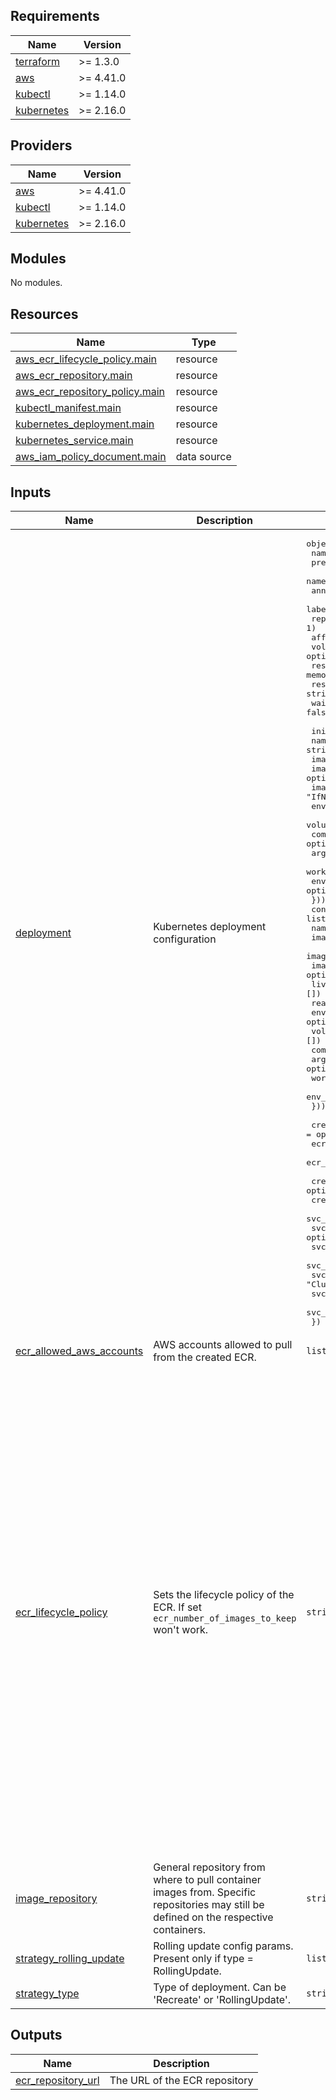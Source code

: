## Requirements

| Name | Version |
|------|---------|
| <a name="requirement_terraform"></a> [terraform](#requirement\_terraform) | >= 1.3.0 |
| <a name="requirement_aws"></a> [aws](#requirement\_aws) | >= 4.41.0 |
| <a name="requirement_kubectl"></a> [kubectl](#requirement\_kubectl) | >= 1.14.0 |
| <a name="requirement_kubernetes"></a> [kubernetes](#requirement\_kubernetes) | >= 2.16.0 |

## Providers

| Name | Version |
|------|---------|
| <a name="provider_aws"></a> [aws](#provider\_aws) | >= 4.41.0 |
| <a name="provider_kubectl"></a> [kubectl](#provider\_kubectl) | >= 1.14.0 |
| <a name="provider_kubernetes"></a> [kubernetes](#provider\_kubernetes) | >= 2.16.0 |

## Modules

No modules.

## Resources

| Name | Type |
|------|------|
| [aws_ecr_lifecycle_policy.main](https://registry.terraform.io/providers/hashicorp/aws/latest/docs/resources/ecr_lifecycle_policy) | resource |
| [aws_ecr_repository.main](https://registry.terraform.io/providers/hashicorp/aws/latest/docs/resources/ecr_repository) | resource |
| [aws_ecr_repository_policy.main](https://registry.terraform.io/providers/hashicorp/aws/latest/docs/resources/ecr_repository_policy) | resource |
| [kubectl_manifest.main](https://registry.terraform.io/providers/gavinbunney/kubectl/latest/docs/resources/manifest) | resource |
| [kubernetes_deployment.main](https://registry.terraform.io/providers/hashicorp/kubernetes/latest/docs/resources/deployment) | resource |
| [kubernetes_service.main](https://registry.terraform.io/providers/hashicorp/kubernetes/latest/docs/resources/service) | resource |
| [aws_iam_policy_document.main](https://registry.terraform.io/providers/hashicorp/aws/latest/docs/data-sources/iam_policy_document) | data source |

## Inputs

| Name | Description | Type | Default | Required |
|------|-------------|------|---------|:--------:|
| <a name="input_deployment"></a> [deployment](#input\_deployment) | Kubernetes deployment configuration | <pre>object({<br>    name              = string<br>    prefix            = optional(string)<br>    namespace         = string<br>    annotations       = optional(map(string), {})<br>    labels            = optional(map(string), {})<br>    replicas          = optional(number, 1)<br>    affinity          = optional(list(map(any)), [])<br>    volumes           = optional(any, [])<br>    resource_limits   = optional(object({ cpu = string, memory = string }))<br>    resource_requests = optional(object({ cpu = string, memory = string }))<br>    wait_for_rollout  = optional(bool, false)<br><br>    init_container = optional(list(object({<br>      name              = string<br>      image_repository  = optional(string, "")<br>      image             = optional(string, "")<br>      image_pull_policy = optional(string, "IfNotPresent")<br>      env_from          = optional(list(map(any)), [])<br>      volume_mount      = optional(list(map(any)), [])<br>      command           = optional(list(string), [])<br>      args              = optional(list(string), [])<br>      working_dir       = optional(string)<br>      env_variables     = optional(list(map(any)), [])<br>    })), [])<br>    containers = list(object({<br>      name              = string<br>      image             = optional(string, "")<br>      image_repository  = optional(string, "")<br>      image_pull_policy = optional(string, "IfNotPresent")<br>      liveness_probe    = optional(any, [])<br>      readiness_probe   = optional(any, [])<br>      env_from          = optional(list(map(any)), [])<br>      volume_mount      = optional(list(map(any)), [])<br>      command           = optional(list(string), [])<br>      args              = optional(list(string), [])<br>      working_dir       = optional(string)<br>      env_variables     = optional(list(map(any)), [])<br>    }))<br><br>    create_ecr               = optional(bool, false)<br>    ecr_scan_on_push         = optional(bool, true)<br>    ecr_encryption_type      = optional(string, "KMS")<br><br>    create_svc              = optional(bool, true)<br>    create_svc_monitor      = optional(bool, false)<br>    svc_annotations         = optional(map(any), {})<br>    svc_labels              = optional(map(string), {})<br>    svc_port                = optional(number, 80)<br>    svc_protocol            = optional(string, "TCP")<br>    svc_type                = optional(string, "ClusterIP")<br>    svc_load_balancer_class = optional(string)<br>    svc_monitor_path        = optional(string, "/metrics")<br>  })</pre> | n/a | yes |
| <a name="input_ecr_allowed_aws_accounts"></a> [ecr\_allowed\_aws\_accounts](#input\_ecr\_allowed\_aws\_accounts) | AWS accounts allowed to pull from the created ECR. | `list(string)` | `[]` | no |
| <a name="input_ecr_lifecycle_policy"></a> [ecr\_lifecycle\_policy](#input\_ecr\_lifecycle\_policy) | Sets the lifecycle policy of the ECR. If set `ecr_number_of_images_to_keep` won't work. | `string` | `"{\n    \"rules\": [\n        {\n            \"rulePriority\": 1,\n            \"description\": \"Keep untagged images for 1 week\",\n            \"selection\": {\n                \"tagStatus\": \"untagged\",\n                \"countType\": \"sinceImagePushed\",\n                \"countUnit\": \"days\",\n                \"countNumber\": 7\n            },\n            \"action\": {\n                \"type\": \"expire\"\n            }\n        },\n        {\n            \"rulePriority\": 2,\n            \"description\": \"Keep last 30 images (Main)\",\n            \"selection\": {\n                \"tagStatus\": \"tagged\",\n                \"tagPrefixList\": [\"main\"],\n                \"countType\": \"imageCountMoreThan\",\n                \"countNumber\": 30\n            },\n            \"action\": {\n                \"type\": \"expire\"\n            }\n        },\n        {\n            \"rulePriority\": 3,\n            \"description\": \"Keep last 10 images (All except Main)\",\n            \"selection\": {\n                \"tagStatus\": \"any\",\n                \"countType\": \"imageCountMoreThan\",\n                \"countNumber\": 10\n            },\n            \"action\": {\n                \"type\": \"expire\"\n            }\n        }\n    ]\n}\n"` | no |
| <a name="input_image_repository"></a> [image\_repository](#input\_image\_repository) | General repository from where to pull container images from. Specific repositories may still be defined on the respective containers. | `string` | `""` | no |
| <a name="input_strategy_rolling_update"></a> [strategy\_rolling\_update](#input\_strategy\_rolling\_update) | Rolling update config params. Present only if type = RollingUpdate. | `list(any)` | `[]` | no |
| <a name="input_strategy_type"></a> [strategy\_type](#input\_strategy\_type) | Type of deployment. Can be 'Recreate' or 'RollingUpdate'. | `string` | `"RollingUpdate"` | no |

## Outputs

| Name | Description |
|------|-------------|
| <a name="output_ecr_repository_url"></a> [ecr\_repository\_url](#output\_ecr\_repository\_url) | The URL of the ECR repository |